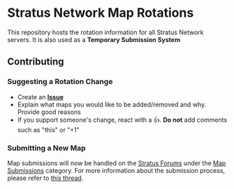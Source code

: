 # Stratus Network Map Rotations

This repository hosts the rotation information for all Stratus Network servers. It is also used as a **Temporary Submission System**

## Contributing

### Suggesting a Rotation Change
- Create an **[Issue](https://github.com/StratusNetwork/Map-Rotations/issues)**
- Explain what maps you would like to be added/removed and why. Provide good reasons
- If you support someone's change, react with a 👍. **Do not** add comments such as "this" or "+1"

### Submitting a New Map
Map submissions will now be handled on the [Stratus Forums](http://stratus.network/forums) under the [Map Submissions](http://stratus.network/forums/59ac44b7a2e3a9000100004b) category. For more information about the submission process, please refer to [this thread](http://stratus.network/forums/topics/59b65e03659e9300010001c7).

